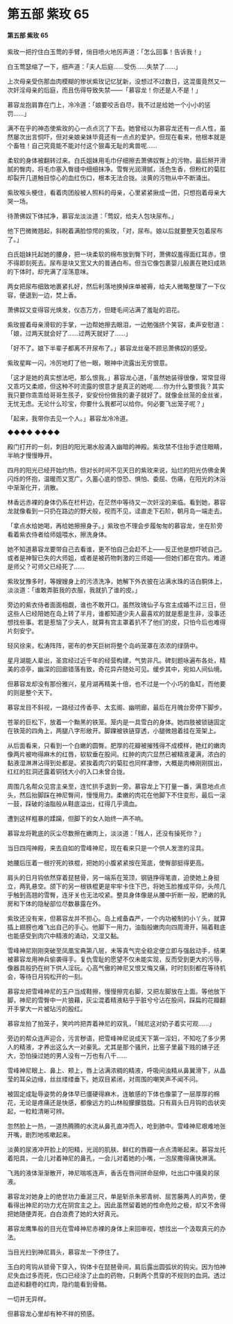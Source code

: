 # 第五部 紫玫 65

#### 第五部 紫玫 65

紫玫一把拧住白玉莺的手臂，俏目喷火地厉声道：「怎么回事！告诉我！」

白玉莺瑟缩了一下，细声道：「夫人后庭……受伤……失禁了……」

上次母亲受伤那血肉模糊的惨状紫玫记忆犹新，没想过不过数日，这混蛋竟然又一次奸淫母亲的后庭，而且伤得导致失禁——「慕容龙！你还是人不是！」

慕容龙抱肩靠在门上，冷冷道：「娘要咬舌自尽，我不过是给她一个小小的惩罚……」

满不在乎的神态使紫玫的心一点点沉了下去。她曾经以为慕容龙还有一点人性，虽然屡次出言恫吓，但对亲娘亲妹毕竟还有一点点的爱护。但现在看来，他根本就是个畜牲！自己究竟能不能对付这个狠毒无耻的禽兽呢……

柔软的身体被翻转过来。白氏姐妹用毛巾仔细擦去萧佛奴臀上的污物，最后掰开滑腻的臀肉，将毛巾塞入臀缝中细细抹净。雪臀光润滑腻，活色生香，但粉红的菊肛却裂开几道触目惊心的血红伤口，根本无法合拢。淡黄的污物从中不断涌出。

紫玫喉头梗住，看着肉团般被人照料的母亲，心里紧紧揪成一团，只想抱着母亲大哭一场。

待萧佛奴下体拭净，慕容龙淡淡道：「莺奴，给夫人包块尿布。」

他下巴微微翘起，斜睨着满脸惊愕的紫玫，「对，尿布。娘以后就要整天包着尿布了。」

白氏姐妹托起她的腰身，把一块柔软的棉布放到臀下时，萧佛奴羞得面红耳赤，恨不得即刻死去。尿布是块又宽又大的普通白布。但当它像包裹婴儿般裹在艳妇成熟的下体时，却充满了淫荡意味。

两女把尿布细致地裹紧扎好，然后利落地换掉床单被褥，给夫人微略整理了一下仪容，便退到一边，焚上香。

萧佛奴又变得容光焕发，仪态万方，但睫毛间沾满了羞耻的泪花。

紫玫握着母亲滑软的手掌，一边帮她擦去眼泪，一边勉强挤个笑容，柔声安慰道：「娘，过两天就会好了……过两天就好了……」

「好不了。娘下半辈子都离不开尿布了。」慕容龙丝毫不顾忌萧佛奴的感受。

紫玫星眸一闪，冷厉地盯了他一眼，眼神中流露出无穷恨意。

「这才是她的真实想法吧，那么恨我。」慕容龙心道，「虽然她装得很像，常常显得又乖巧又柔顺，但这种不时流露的恨意才是真正的她呢……你为什么要恨我？其实我只要你乖乖给哥哥生孩子，安安份份做我的妻子就好了。就像金丝笼的金丝雀，无忧无虑。无论什么珍宝，你要什么我都可以给你。何必要飞出笼子呢？」

「起来，我带你去见一个人。」慕容龙冷冷道。

◆◆◆◆ ◆◆◆◆

殿门打开的一刻，刺目的阳光潮水般涌入幽暗的神殿。紫玫禁不住抬手遮住眼睛，半晌才慢慢睁开。

四月的阳光已经开始灼热，但对长时间不见天日的紫玫来说，灿烂的阳光仿佛金黄闪烁的怀抱，温暖而又宽广。久蓄心底的惊恐、惧怕、委屈、伤痛，在阳光的沐浴中渐渐化开，消散。

林香远赤裸的身体仍系在栏杆边，在茫然中等待又一次奸淫的来临。看到她，慕容龙就像看到一只扔在路边的野犬般，视而不见，迳直走下石阶，朝月岛一端走去。

「拿点水给她喝，再给她擦擦身子。」紫玫也不理会步履匆匆的慕容龙，坐在阶旁看着紫衣侍者给师姐喂水，擦洗身体。

她不知道慕容龙要带自己去看谁，更不怕自己会赶不上——反正他是想吓唬自己。或者是神智已失的大师姐，或者是被药物刺激的三师姐——但她们都在宫内。难道是师父？可师父已经死了……

紫玫犹豫多时，等嫂嫂身上的污渍洗净，她解下外衣披在沾满水珠的洁白胴体上，淡淡道：「谁敢弄脏我的衣服，我就扒了谁的皮。」

旁边的紫衣侍者面面相觑，谁也不敢开口。虽然玫瑰仙子与宫主成婚不过三日，但这些人已经陪她在岛上转了半月，谁都知道少夫人最喜欢的就是惹是生非，没事还想找些事。若是惹恼了少夫人，就算有宫主罩着扒不了他们的皮，只怕今后也难得片刻安宁。

轻风徐来，松涛阵阵，密布的参天巨树将整个岛屿笼罩在浓浓的绿荫中。

星月湖能人辈出，圣宫经过近千年的经营构建，气势非凡。碑刻题咏遍布各处，精美的凉亭，幽深的回廊错落有致，奇花异卉随处可见。缓步其中，宛如人间仙境。

但慕容龙却没有那份雅兴，星月湖再精美十倍，也不过是一个小巧的鱼缸，而他要的则是整个天下。

慕容龙目不斜视，一路经过传香亭、太玄阁、幽明廊，最后在月魄台旁停下脚步。

苍翠的巨松下，放着一个黝黑的铁笼。笼内是一具雪白的身体。她四肢被锁链固定在铁笼的四角上，两腿八字形敞开。脚踝被铁链穿透，小腿微翘着挂在笼架上。

从后面看来，只看到一个白嫩的圆臀。肥厚的花瓣被摧残得不成模样，艳红的嫩肉像两片被吻得麻木的红唇，软软垂在股间。红肿的肉穴显然已被精液灌满，浓白的黏液湿淋淋沾得到处都是。紧挨着肉穴的菊肛也同样凄惨，大概是肉棒刚刚拔出，红红的肛洞还露着铜钱大小的入口未曾合拢。

周围几名帮众见宫主亲至，连忙拱手退到一旁。慕容龙上下打量一番，满意地点点头，然后抬脚踩在神尼臀间，慢慢用力。柔嫩的肉花在他脚下不住变形，最后一滚一鼓，踩破的油脂般从鞋底溢出，红得几乎滴血。

遭到这样粗暴的蹂躏，但脚下的女人始终一声不响。

慕容龙将靴底的灰尘尽数擦在嫩肉上，淡淡道：「贱人，还没有操死你？」

当日四闯神殿，来去自如的雪峰神尼，现在看来只是一个供人发泄的淫具。

她腰后压着一根拧死的铁棍，把她的小腹紧紧按在笼底，使臀部挺得更高。

肩头的日月钩依然穿着琵琶骨，另一端系在笼顶，钢链挣得笔直，迫使她上身挺立，两乳悬空。颌下的另一根铁棍更是牢牢卡住下巴，将她玉脸推成平仰，头颅几乎触到高翘的雪臀，连牙关也无法咬紧。整具身体像是从腰中折断一般，肥嫩的乳房和下体的隐秘部位尽数暴露在外。

紫玫还没有来，但慕容龙并不担心。岛上戒备森严，一个内功被制的小丫头，就算插上翅膀也难飞出自己的手心。他脚下一用力，油脂般嫩肉向四周滑开，隔着鞋底也能感受到肉穴中精液的涌动，又湿又黏。

雪峰神尼刚刚突破至凤凰宝典第八层，未等真气完全稳定便立即与强敌动手，结果被慕容龙用神兵偷袭得手。复仇雪耻的愿望不仅未能实现，反而受到更大的污辱，像器具般扔在树下供人淫玩。心高气傲的神尼又恨又悔又痛，时时刻刻都在等待机会，等待日月钩松开的一刻。

慕容龙把雪峰神尼的玉户当成鞋擦，慢慢擦完右脚，又把左脚放在上面。等他放下脚，神尼的雪臀中一片狼藉，灰尘混着精液粘乎乎脏兮兮沾在股间，踩扁的花瓣翻开手掌大一片被玷污的殷红。

慕容龙拍了拍笼子，笑吟吟把弄着神尼的双乳，「贼尼这对奶子着实可观……」

旁边的帮众连声迎合，污言秽语，把雪峰神尼说成天下第一淫妇，不知吃了多少男人的精液，才养出这么大一对豪乳。尤其是那个骚屄，比窑子里最下贱的婊子还大，恐怕操过她的男人没有一万也有八千……

雪峰神尼眼上、鼻上、颊上，唇上沾满浓稠的精液，呼吸间浊精从鼻翼滑下，从晶莹的耳朵边缘，丝丝缕缕垂下。她双目紧闭，对周围的嘲笑声不闻不问。

被固定成耻辱姿势的身体早已僵硬得麻木，连敏感的下体也像蒙了一层厚厚的棉花，无论是疼痛还是快感，都像远方的山林般朦朦胧胧。只有肩头日月钩的齿状突起，一粒粒清晰可辨。

忽然脸上一热，一道热腾腾的水流从鼻孔直冲而入，呛到肺中。雪峰神尼艰难地张开嘴，剧烈地咳嗽起来。

淡黄的尿液冲开脸上的阳精，光润的肌肤、鲜红的唇瓣一点点清晰起来。慕容龙托着阳具，一会儿对着神尼的鼻孔，一会儿对着她的小嘴，一泡尿撒得痛快淋漓。

飞溅的液体渐渐散开，神尼喘咳连声，香舌在唇间拼命屈伸，吐出口中骚臭的尿液。

慕容龙对她身上的绝世功力垂涎三尺，单是斩杀朱邪青树、屈苦藤两人的声势，便看得出神尼的功力尤在阴宫主之上。因此虽然留着她的性命危险之极，却又不舍得把她随便弄死，白白浪费了她的大好真元。

慕容龙鹰隼般的目光在雪峰神尼赤裸的身体上来回审视，想找出一个汲取真元的办法。

当目光扫到神尼肩头，慕容龙一下停住了。

玉白的弯钩从锁骨下穿入，钩体卡在琵琶骨间，肩后露出圆弧状的钩尖。因为怕神尼失血过多而死，伤口已经涂了止血的药物，只剩两个贯穿的不规则的血洞。透过血迹和翻卷的红肉，隐约能看到骨骼。

一切并无异样。

但慕容龙心里却有种不祥的预感。

